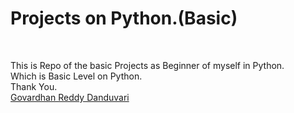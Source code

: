<h1>Projects on Python.(Basic)</h1><br>
<P>This is Repo of the basic Projects as Beginner of myself in Python.<br>
Which is Basic Level on Python. <br>Thank You.<br>
 <u>Govardhan Reddy Danduvari</u> <link rel="Govardhan Reddy Danduvari" href="github.com/Govardhan9797"></P>

